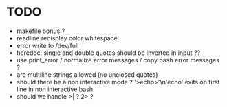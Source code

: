 # TODO

- makefile bonus ?
- readline redisplay color whitespace
- error write to /dev/full
- heredoc: single and double quotes should be inverted in input ??
- use print_error / normalize error messages / copy bash error messages ?
- are multiline strings allowed (no unclosed quotes)
- should there be a non interactive mode ? '>echo>'\n'echo' exits on first line in non interactive bash
- should we handle >| ? 2> ?
